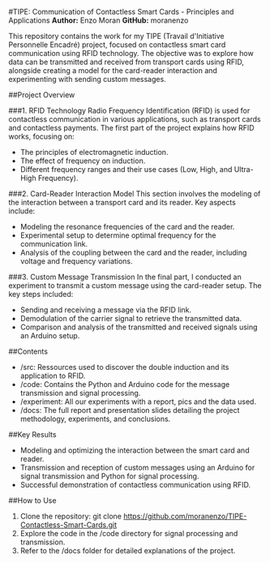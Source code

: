 #TIPE: Communication of Contactless Smart Cards - Principles and Applications
**Author:** Enzo Moran
**GitHub:** moranenzo

This repository contains the work for my TIPE (Travail d'Initiative Personnelle Encadré) project, focused on contactless smart card communication using RFID technology. The objective was to explore how data can be transmitted and received from transport cards using RFID, alongside creating a model for the card-reader interaction and experimenting with sending custom messages.

##Project Overview

###1. RFID Technology
Radio Frequency Identification (RFID) is used for contactless communication in various applications, such as transport cards and contactless payments. The first part of the project explains how RFID works, focusing on:
- The principles of electromagnetic induction.
- The effect of frequency on induction.
- Different frequency ranges and their use cases (Low, High, and Ultra-High Frequency).

###2. Card-Reader Interaction Model
This section involves the modeling of the interaction between a transport card and its reader. Key aspects include:
- Modeling the resonance frequencies of the card and the reader.
- Experimental setup to determine optimal frequency for the communication link.
- Analysis of the coupling between the card and the reader, including voltage and frequency variations.

###3. Custom Message Transmission
In the final part, I conducted an experiment to transmit a custom message using the card-reader setup. The key steps included:
- Sending and receiving a message via the RFID link.
- Demodulation of the carrier signal to retrieve the transmitted data.
- Comparison and analysis of the transmitted and received signals using an Arduino setup.

##Contents
- /src: Ressources used to discover the double induction and its application to RFID.
- /code: Contains the Python and Arduino code for the message transmission and signal processing.
- /experiment: All our experiments with a report, pics and the data used.
- /docs: The full report and presentation slides detailing the project methodology, experiments, and conclusions.

##Key Results
- Modeling and optimizing the interaction between the smart card and reader.
- Transmission and reception of custom messages using an Arduino for signal transmission and Python for signal processing.
- Successful demonstration of contactless communication using RFID.

##How to Use
1. Clone the repository: git clone https://github.com/moranenzo/TIPE-Contactless-Smart-Cards.git
2. Explore the code in the /code directory for signal processing and transmission.
3. Refer to the /docs folder for detailed explanations of the project.
